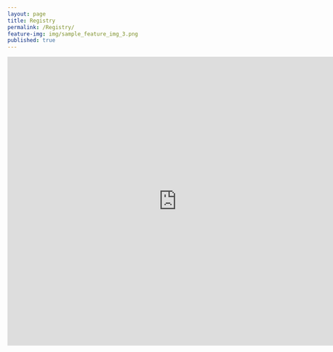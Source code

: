 ```yaml
---
layout: page
title: Registry
permalink: /Registry/
feature-img: img/sample_feature_img_3.png
published: true
---
```

<iframe src="https://docs.google.com/forms/d/e/1FAIpQLSdthXFpdF0Av2yxT44NZxhtRRh7Ge5l4fkO1Tf86vkaVsYNGw/viewform?embedded=true" width="760" height="650" frameborder="0" marginheight="0" marginwidth="0">Loading...</iframe>
